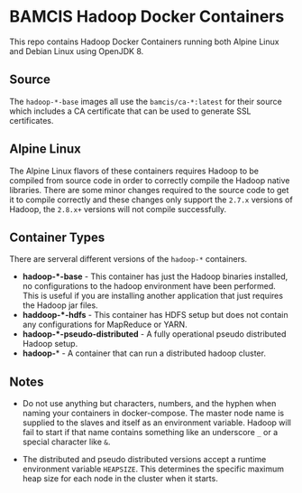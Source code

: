 # BAMCIS Hadoop Docker Containers

This repo contains Hadoop Docker Containers running both Alpine Linux and
Debian Linux using OpenJDK 8.

## Source
The `hadoop-*-base` images all use the `bamcis/ca-*:latest` for their source which includes a CA certificate that can
be used to generate SSL certificates.

## Alpine Linux
The Alpine Linux flavors of these containers requires Hadoop to be compiled from source code in order to correctly
compile the Hadoop native libraries. There are some minor changes required to the source code to get it to compile
correctly and these changes only support the `2.7.x` versions of Hadoop, the `2.8.x+` versions will not compile 
successfully.

## Container Types

There are serveral different versions of the `hadoop-*` containers.

* **hadoop-*-base** - This container has just the Hadoop binaries installed, no configurations to the hadoop environment
  have been performed. This is useful if you are installing another application that just requires the Hadoop jar files.
* **haddoop-*-hdfs** - This container has HDFS setup but does not contain any configurations for MapReduce or YARN. 
* **hadoop-*-pseudo-distributed** - A fully operational pseudo distributed Hadoop setup.
* **hadoop-*** - A container that can run a distributed hadoop cluster.

## Notes

* Do not use anything but characters, numbers, and the hyphen when naming your containers in docker-compose. The master node
name is supplied to the slaves and itself as an environment variable. Hadoop will fail to start if that name contains something
like an underscore `_` or a special character like `&`.

* The distributed and pseudo distributed versions accept a runtime environment variable `HEAPSIZE`. This determines the specific
maximum heap size for each node in the cluster when it starts.